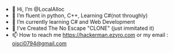 - 👋 Hi, I’m @LocalAlloc
- 👀 I’m fluent in python, C++, Learning C#(not throughly) 
- 🌱 I’m currently learning C# and Web Development
- 💞️ I’ve Created The No Escape "CLONE" (just immitated it)
- 📫 How to reach me https://hackerman.ezyro.com or my email : oisci0794@gmail.com

<!---
LocalAlloc/LocalAlloc is a ✨ special ✨ repository because its `README.md` (this file) appears on your GitHub profile.
You can click the Preview link to take a look at your changes.
--->

